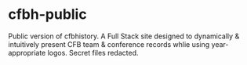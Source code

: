 # cfbh-public
 Public version of cfbhistory. A Full Stack site designed to dynamically &amp; intuitively present CFB team &amp; conference records whlie using year-appropriate logos. Secret files redacted. 
